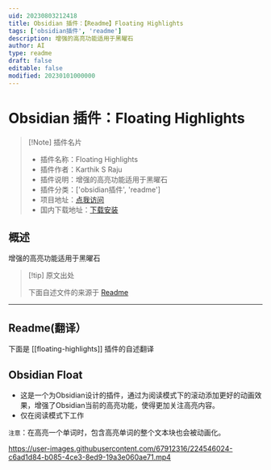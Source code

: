 ```yaml
---
uid: 20230803212418
title: Obsidian 插件：【Readme】Floating Highlights
tags: ['obsidian插件', 'readme']
description: 增强的高亮功能适用于黑曜石
author: AI
type: readme
draft: false
editable: false
modified: 20230101000000
---
```


# Obsidian 插件：Floating Highlights

> [!Note] 插件名片
> - 插件名称：Floating Highlights
> - 插件作者：Karthik S Raju
> - 插件说明：增强的高亮功能适用于黑曜石
> - 插件分类：['obsidian插件', 'readme']
> - 项目地址：[点我访问](https://github.com/KarthikRaju391/obsidian-float)
> - 国内下载地址：[下载安装](https://pkmer.cn/products/plugin/pluginMarket/?floating-highlights)

## 概述

增强的高亮功能适用于黑曜石



> [!tip] 原文出处
> 
>下面自述文件的来源于 [Readme](https://ghproxy.net/https://raw.githubusercontent.com/KarthikRaju391/obsidian-float/main/README.md)
> 

---

## Readme(翻译）

下面是 [[floating-highlights]] 插件的自述翻译



## Obsidian Float
- 这是一个为Obsidian设计的插件，通过为阅读模式下的滚动添加更好的动画效果，增强了Obsidian当前的高亮功能，使得更加关注高亮内容。
- 仅在阅读模式下工作

`注意`：在高亮一个单词时，包含高亮单词的整个文本块也会被动画化。

https://user-images.githubusercontent.com/67912316/224546024-c6ad1d84-b085-4ce3-8ed9-19a3e060ae71.mp4



